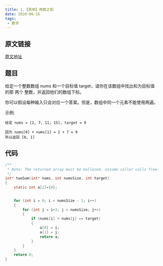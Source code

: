 ```yaml
---
title: 1.【简单】两数之和
date: 2020-06-16
tags:
 - 数学
---
```

## 原文链接
[原文地址](https://leetcode-cn.com/problems/two-sum/ "两数之和")
## 题目

给定一个整数数组 nums 和一个目标值 target，请你在该数组中找出和为目标值的那 两个 整数，并返回他们的数组下标。

你可以假设每种输入只会对应一个答案。但是，数组中同一个元素不能使用两遍。

 

示例:
```
给定 nums = [2, 7, 11, 15], target = 9

因为 nums[0] + nums[1] = 2 + 7 = 9
所以返回 [0, 1]
```

## 代码
```C
/**
 * Note: The returned array must be malloced, assume caller calls free().
 */
int* twoSum(int* nums, int numsSize, int target)
{
    static int a[2]={0};
    

	for (int i = 0; i < numsSize - 1; i++)
	{
		for (int j = i+1; j < numsSize; j++)
		{
			if (nums[i] + nums[j] == target)
			{
				a[0] = i;
				a[1] = j;
				return a;
			}
		}
	}
	return 0;
}
```